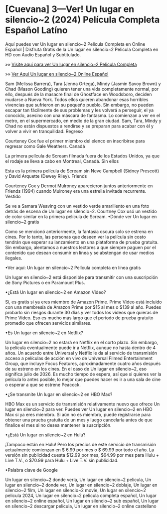 # [Cuevana] 3—Ver! Un lugar en silencio~2 (2024) Película Completa Español Latíno

Aquí puedes ver Un lugar en silencio~2 Pelicula Completa en Online Español | Disfruta Gratis de la Un lugar en silencio~2 Pelicula Completa en HD con Audio Español y Subtitulado.

»» [Visite aquí para ver Un lugar en silencio~2 Pelicula Completa](https://aiflix.pro/es/movie/762441/a-quiet-place-day-one)

»» [Ver Aqui Un lugar en silencio~2 Online Español](https://aiflix.pro/es/movie/762441/a-quiet-place-day-one)

Sam (Melissa Barrera), Tara (Jenna Ortega), Mindy (Jasmin Savoy Brown) y Chad (Mason Gooding) quieren tener una vida completamente normal, por ello, después de la masacre final de Ghostface en Woodsboro, deciden mudarse a Nueva York. Todos ellos quieren abandonar esas horribles vivencias que sufrieron en su pequeño pueblo. Sin embargo, no pueden escapar tan fácilmente de sus problemas y les volverá a perseguir, el ya conocido, asesino con una máscara de fantasma. Lo comienzan a ver en el metro, en el supermercado, en medio de la gran ciudad. Sam, Tara, Mindy y Chad no están dispuestos a rendirse y se preparan para acabar con él y volver a vivir en tranquilidad.
Regreso

Courteney Cox fue el primer miembro del elenco en inscribirse para regresar como Gale Weathers.
Canadá

La primera película de Scream filmada fuera de los Estados Unidos, ya que el rodaje se lleva a cabo en Montreal, Canadá.
Sin ellos

Esta es la primera película de Scream sin Neve Campbell (Sidney Prescott) y David Arquette (Dewey Riley).
Friends

Courteney Cox y Dermot Mulroney aparecieron juntos anteriormente en Friends (1994) cuando Mulroney era una estrella invitada recurrente.
Vestido

Se ve a Samara Weaving con un vestido verde amarillento en una foto detrás de escena de Un lugar en silencio~2. Courtney Cox usó un vestido de color similar en la primera película de Scream.
•Dónde ver Un lugar en silencio~2 gratis

Como se mencionó anteriormente, la fantasía oscura solo se estrena en cines. Por lo tanto, las personas que deseen ver la película sin costo tendrán que esperar su lanzamiento en una plataforma de prueba gratuita. Sin embargo, alentamos a nuestros lectores a que siempre paguen por el contenido que desean consumir en línea y se abstengan de usar medios ilegales.

•Ver aquí: Un lugar en silencio~2 Película completa en línea gratis

Un lugar en silencio~2 está disponible para transmitir con una suscripción de Sony Pictures o en Paramount Plus.

•¿Está Un lugar en silencio~2 en Amazon Video?

Sí, es gratis si ya eres miembro de Amazon Prime. Prime Video está incluido con una membresía de Amazon Prime por $15 al mes o $139 al año. Puedes probarlo sin riesgos durante 30 días y ver todos los videos que quieras de Prime Video. Eso es mucho más largo que el período de prueba gratuito promedio que ofrecen servicios similares.

•Es Un lugar en silencio~2 en Netflix?

Un lugar en silencio~2 no estará en Netflix en el corto plazo. Sin embargo, la película eventualmente puede ir a Netflix, aunque no hasta dentro de 4 años. Un acuerdo entre Universal y Netflix le da al servicio de transmisión acceso a películas de acción en vivo de Universal Filmed Entertainment Group, que incluye Focus Features, aproximadamente cuatro años después de su estreno en los cines. En el caso de Un lugar en silencio~2, eso significa julio de 2026. Es mucho tiempo de espera, así que si quieres ver la película lo antes posible, lo mejor que puedes hacer es ir a una sala de cine o esperar a que se estrene Peacock.

•¿Se transmite Un lugar en silencio~2 en HBO Max?

HBO Max es un servicio de transmisión relativamente nuevo que ofrece Un lugar en silencio~2 para ver. Puedes ver Un lugar en silencio~2 en HBO Max si ya eres miembro. Si aún no es miembro, puede registrarse para obtener una prueba gratuita de un mes y luego cancelarla antes de que finalice el mes si no desea mantener la suscripción.

•¿Está Un lugar en silencio~2 en Hulu?

¡Tampoco están en Hulu! Pero los precios de este servicio de transmisión actualmente comienzan en $ 6.99 por mes o $ 69.99 por todo el año. La versión sin publicidad cuesta $12.99 por mes, $64.99 por mes para Hulu + Live T.V., o $70.99 para Hulu + Live T.V. sin publicidad.

•Palabra clave de Google

Un lugar en silencio~2 donde verla, Un lugar en silencio~2 pelicula, Un lugar en silencio~2 donde ver, Un lugar en silencio~2 doblaje, Un lugar en silencio~2 film, Un lugar en silencio~2 movie, Un lugar en silencio~2 pelicula 2024, Un lugar en silencio~2 pelicula completa español, Un lugar en silencio~2 online español, Un lugar en silencio~2 sub español, Un lugar en silencio~2 descargar pelicula, Un lugar en silencio~2 online castellano
